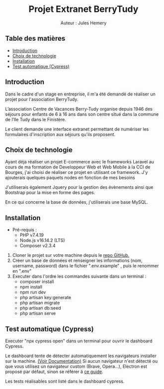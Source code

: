 # <center>Projet Extranet BerryTudy</center> <!-- omit in toc -->
<center>Auteur : Jules Hemery</center>


## Table des matières <!-- omit in toc -->
- [Introduction](#introduction)
- [Choix de technologie](#choix-de-technologie)
- [Installation](#installation)
- [Test automatique (Cypress)](#test-automatique-cypress)
## Introduction
Dans le cadre d'un stage en entreprise, il m'a été demandé de réaliser un projet pour l'association BerryTudy.

L’association Centre de Vacances Berry-Tudy organise depuis 1946 des séjours pour enfants de 6 à 16 ans dans son centre situé dans la commune de l’Ile Tudy dans le Finistère.

Le client demande une interface extranet permettant de numériser les formulaires d'inscription aux séjours qu'ils proposent.
## Choix de technologie
Ayant déja réaliser un projet E-commerce avec le frameworks Laravel au cours de ma formation de Developpeur Web et Web Mobile à la CCI de Bourges, j'ai choisi de réaliser ce projet en utilisant ce framework.
J'y ajouterais quelques paquets nodes en fonction de mes besoins

J'utiliserais également Jquery pour la gestion des évènements ainsi que Bootstrap pour la mise en forme des pages.

En ce qui concerne la base de données, j'utiliserais une base MySQL.
## Installation
- Pré-requis :
  - PHP v7.4.19
  - Node.js v16.14.2 (LTS)
  - Composer v2.3.4
1. Cloner le projet sur votre machine depuis le [repo GitHub.](https://github.com/Couvbat/BerryTudy.git)
2. Créer un base de données et renseigner les informations (nom, username, password) dans le fichier ".env.example" , puis le renommer en ".env"
3. Executer dans l'ordre les commandes suivante dans un terminal :
   - composer install
   - npm install
   - npm run dev
   - php artisan key:generate
   - php artisan migrate
   - php artisan db:seed
   - php artisan serve

## Test automatique (Cypress)

Executer "npx cypress open" dans un terminal pour ouvrir le dashboard Cypress.

Le dashboard tente de détecter automatiquement les navigateurs installer sur la machine. [(Voir Documentation)](https://docs.cypress.io/guides/getting-started/installing-cypress#Switching-browsers)
Si aucun navigateur n'est détecté ou que vous utilisez un navigateur custom (Brave, Opera...), Electron est proposé par défaut, sinon se référer à [ce guide](https://docs.cypress.io/api/plugins/configuration-api#Customize-available-browsers).

Les tests réalisables sont listé dans le dashboard cypress.

